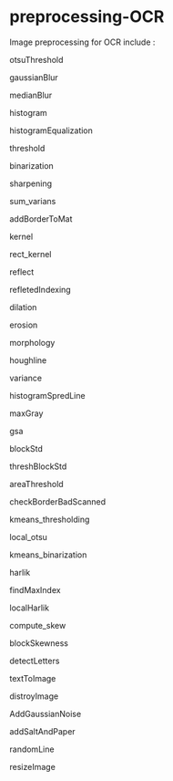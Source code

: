 # preprocessing-OCR
Image preprocessing for OCR include :

otsuThreshold

gaussianBlur

medianBlur

histogram

histogramEqualization

threshold

binarization

sharpening

sum_varians

addBorderToMat

kernel

rect_kernel

reflect

refletedIndexing

dilation

erosion

morphology

houghline

variance

histogramSpredLine

maxGray

gsa

blockStd

threshBlockStd

areaThreshold

checkBorderBadScanned

kmeans_thresholding

local_otsu

kmeans_binarization

harlik

findMaxIndex

localHarlik

compute_skew

blockSkewness

detectLetters

textToImage

distroyImage

AddGaussianNoise

addSaltAndPaper

randomLine

resizeImage
